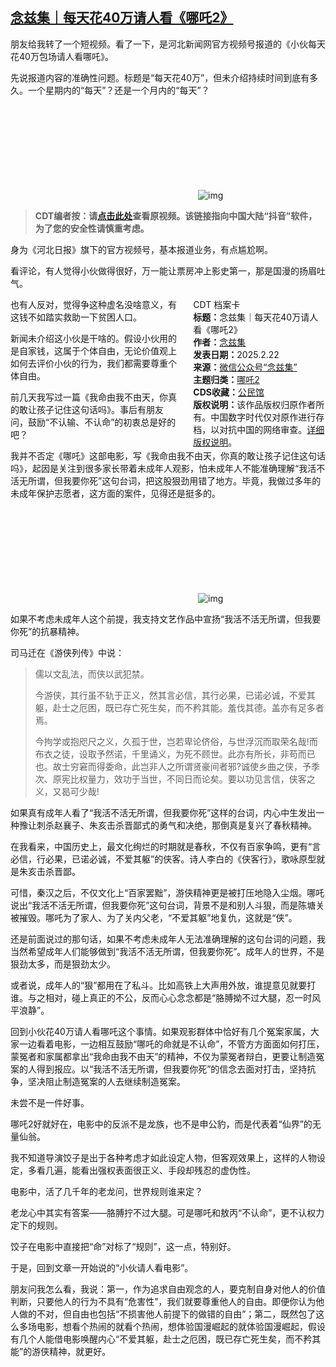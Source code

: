 <!--1740213266000-->
[念兹集｜每天花40万请人看《哪吒2》](https://chinadigitaltimes.net/chinese/716022.html)
------

<p>朋友给我转了一个短视频。看了一下，是河北新闻网官方视频号报道的《小伙每天花40万包场请人看哪吒》。</p><p>先说报道内容的准确性问题。标题是“每天花40万”，但未介绍持续时间到底有多久。一个星期内的“每天”？还是一个月内的“每天”？</p><p><img decoding="async" src="data:image/svg+xml,%3Csvg%20xmlns='http://www.w3.org/2000/svg'%20viewBox='0%200%200%200'%3E%3C/svg%3E" alt="img" data-lazy-src="https://chinadigitaltimes.net/chinese/files/2025/02/截屏2025-02-22-09.12.24.png"><noscript><img decoding="async" src="https://chinadigitaltimes.net/chinese/files/2025/02/截屏2025-02-22-09.12.24.png" alt="img"></noscript></p><blockquote><p><strong>CDT编者按：请<a href="https://www.douyin.com/video/7474028822329904418" title="点击此处">点击此处</a>查看原视频。该链接指向中国大陆“抖音”软件，为了您的安全性请慎重考虑。</strong></p></blockquote><p>身为《河北日报》旗下的官方视频号，基本报道业务，有点尴尬啊。</p><p>看评论，有人觉得小伙做得很好，万一能让票房冲上影史第一，那是国漫的扬眉吐气。</p><div style="width:42%;float:right;padding-left:20px"><div class="su-spoiler su-spoiler-style-fancy su-spoiler-icon-chevron-circle" data-scroll-offset="0" data-anchor-in-url="no"><div class="su-spoiler-title" tabindex="0" role="button"><span class="su-spoiler-icon"></span>CDT 档案卡</div><div class="su-spoiler-content su-u-clearfix su-u-trim"><strong>标题：</strong>念兹集｜每天花40万请人看《哪吒2》<br><strong>作者：</strong><a href="https://chinadigitaltimes.net/space/念兹集" target="_blank">念兹集</a><br><strong>发表日期：</strong>2025.2.22<br><strong>来源：</strong><a href="https://web.archive.org/web/20250222081936/https://mp.weixin.qq.com/s/ULN0SYqy_ozZyqLTp2BR1A" target="_blank">微信公众号“念兹集”</a><br><strong>主题归类：</strong><a href="https://chinadigitaltimes.net/space/哪吒2" target="_blank">哪吒2</a><br><strong>CDS收藏：</strong><a href="https://chinadigitaltimes.net/space/%E5%85%AC%E6%B0%91%E9%A6%86" target="_blank" rel="noopener">公民馆</a><br><strong>版权说明：</strong>该作品版权归原作者所有。中国数字时代仅对原作进行存档，以对抗中国的网络审查。<a href="https://chinadigitaltimes.net/chinese/copyright">详细版权说明</a>。</div></div></div><p>也有人反对，觉得争这种虚名没啥意义，有这钱不如踏实救助一下贫困人口。</p><p>新闻未介绍这小伙是干啥的。假设小伙用的是自家钱，这属于个体自由，无论价值观上如何去评价小伙的行为，我们都需要尊重个体自由。</p><p>前几天我写过一篇《我命由我不由天，你真的敢让孩子记住这句话吗》。事后有朋友问，鼓励“不认输、不认命”的初衷总是好的吧？</p><p>我并不否定《哪吒》这部电影，写《我命由我不由天，你真的敢让孩子记住这句话吗》，起因是关注到很多家长带着未成年人观影，怕未成年人不能准确理解“我活不活无所谓，但我要你死”这句台词，把这股狠劲用错了地方。毕竟，我做过多年的未成年保护志愿者，这方面的案件，见得还是挺多的。</p><p><img decoding="async" src="data:image/svg+xml,%3Csvg%20xmlns='http://www.w3.org/2000/svg'%20viewBox='0%200%200%200'%3E%3C/svg%3E" alt="img" data-lazy-src="https://chinadigitaltimes.net/chinese/files/2025/02/post-716022-67b9897631b16."><noscript><img decoding="async" src="https://chinadigitaltimes.net/chinese/files/2025/02/post-716022-67b9897631b16." alt="img"></noscript></p><p>如果不考虑未成年人这个前提，我支持文艺作品中宣扬“我活不活无所谓，但我要你死”的抗暴精神。</p><p>司马迁在《游侠列传》中说：</p><blockquote><p>儒以文乱法，而侠以武犯禁。</p><p>今游侠，其行虽不轨于正义，然其言必信，其行必果，已诺必诚，不爱其躯，赴士之厄困，既已存亡死生矣，而不矜其能。羞伐其德。盖亦有足多者焉。</p><p>今拘学或抱咫尺之义，久孤于世，岂若卑论侪俗，与世浮沉而取荣名哉!而布衣之徒，设取予然诺，千里诵义，为死不顾世。此亦有所长，非苟而已也。故士穷窘而得委命，此岂非人之所谓贤豪间者邪?诚使乡曲之侠，予季次、原宪比权量力，效功于当世，不同日而论矣。要以功见言信，侠客之义，又曷可少哉!</p></blockquote><p>如果真有成年人看了“我活不活无所谓，但我要你死”这样的台词，内心中生发出一种豫让刺杀赵襄子、朱亥击杀晋鄙式的勇气和决绝，那倒真是复兴了春秋精神。</p><p>在我看来，中国历史上，最文化绚烂的时期就是春秋，不仅有百家争鸣，更有“言必信，行必果，已诺必诚，不爱其躯”的侠客。诗人李白的《侠客行》，歌咏原型就是朱亥击杀晋鄙。</p><p>可惜，秦汉之后，不仅文化上“百家罢黜”，游侠精神更是被打压地隐入尘烟。哪吒说出“我活不活无所谓，但我要你死”这句台词，背景不是和别人斗狠，而是陈塘关被摧毁。哪吒为了家人、为了关内父老，“不爱其躯”地复仇，这就是“侠”。</p><p>还是前面说过的那句话，如果不考虑未成年人无法准确理解的这句台词的问题，我当然希望成年人们能够做到“我活不活无所谓，但我要你死”。成年人的世界，不是狠劲太多，而是狠劲太少。</p><p>或者说，成年人的“狠”都用在了私斗。比如高铁上大声用外放，谁提意见就要打谁。与之相对，碰上真正的不公，反而心心念念都是“胳膊拗不过大腿，忍一时风平浪静”。</p><p>回到小伙花40万请人看哪吒这个事情。如果观影群体中恰好有几个冤案家属，大家一边看着电影，一边相互鼓励“哪吒的命就是不认命”，不管方方面面如何打压，蒙冤者和家属都拿出“我命由我不由天”的精神，不仅为蒙冤者辩白，更要让制造冤案的人得到报应。以“我活不活无所谓，但我要你死”的信念去面对打击，坚持抗争，坚决阻止制造冤案的人去继续制造冤案。</p><p>未尝不是一件好事。</p><p>哪吒2好就好在，电影中的反派不是龙族，也不是申公豹，而是代表着“仙界”的无量仙翁。</p><p>我不知道导演饺子是出于各种考虑才如此设定人物，但客观效果上，这样的人物设定，多看几遍，能看出强权表面很正义、手段却残忍的虚伪性。</p><p>电影中，活了几千年的老龙问，世界规则谁来定？</p><p>老龙心中其实有答案——胳膊拧不过大腿。可是哪吒和敖丙“不认命”，更不认权力定下的规则。</p><p>饺子在电影中直接把“命”对标了“规则”，这一点，特别好。</p><p>于是，回到文章一开始说的“小伙请人看电影”。</p><p>朋友问我怎么看，我说：第一，作为追求自由观念的人，要克制自身对他人的价值判断，只要他人的行为不具有“危害性”，我们就要尊重他人的自由。即便你认为他人做的不对，但自由也包括“不损害他人前提下的做错的自由”；第二，既然包了这么多场电影，想看个热闹的就看个热闹，想体验国漫崛起的就体验国漫崛起，假设有几个人能借电影唤醒内心“不爱其躯，赴士之厄困，既已存亡死生矣，而不矜其能”的游侠精神，就更好。</p><div class="addtoany_share_save_container addtoany_content addtoany_content_bottom"><div class="a2a_kit a2a_kit_size_32 addtoany_list" data-a2a-url="https://chinadigitaltimes.net/chinese/716022.html" data-a2a-title="念兹集｜每天花40万请人看《哪吒2》"><a class="a2a_button_facebook" href="https://www.addtoany.com/add_to/facebook?linkurl=https%3A%2F%2Fchinadigitaltimes.net%2Fchinese%2F716022.html&amp;linkname=%E5%BF%B5%E5%85%B9%E9%9B%86%EF%BD%9C%E6%AF%8F%E5%A4%A9%E8%8A%B140%E4%B8%87%E8%AF%B7%E4%BA%BA%E7%9C%8B%E3%80%8A%E5%93%AA%E5%90%922%E3%80%8B" title="Facebook" rel="nofollow noopener" target="_blank"></a><a class="a2a_button_twitter" href="https://www.addtoany.com/add_to/twitter?linkurl=https%3A%2F%2Fchinadigitaltimes.net%2Fchinese%2F716022.html&amp;linkname=%E5%BF%B5%E5%85%B9%E9%9B%86%EF%BD%9C%E6%AF%8F%E5%A4%A9%E8%8A%B140%E4%B8%87%E8%AF%B7%E4%BA%BA%E7%9C%8B%E3%80%8A%E5%93%AA%E5%90%922%E3%80%8B" title="Twitter" rel="nofollow noopener" target="_blank"></a><a class="a2a_button_telegram" href="https://www.addtoany.com/add_to/telegram?linkurl=https%3A%2F%2Fchinadigitaltimes.net%2Fchinese%2F716022.html&amp;linkname=%E5%BF%B5%E5%85%B9%E9%9B%86%EF%BD%9C%E6%AF%8F%E5%A4%A9%E8%8A%B140%E4%B8%87%E8%AF%B7%E4%BA%BA%E7%9C%8B%E3%80%8A%E5%93%AA%E5%90%922%E3%80%8B" title="Telegram" rel="nofollow noopener" target="_blank"></a><a class="a2a_button_reddit" href="https://www.addtoany.com/add_to/reddit?linkurl=https%3A%2F%2Fchinadigitaltimes.net%2Fchinese%2F716022.html&amp;linkname=%E5%BF%B5%E5%85%B9%E9%9B%86%EF%BD%9C%E6%AF%8F%E5%A4%A9%E8%8A%B140%E4%B8%87%E8%AF%B7%E4%BA%BA%E7%9C%8B%E3%80%8A%E5%93%AA%E5%90%922%E3%80%8B" title="Reddit" rel="nofollow noopener" target="_blank"></a><a class="a2a_button_whatsapp" href="https://www.addtoany.com/add_to/whatsapp?linkurl=https%3A%2F%2Fchinadigitaltimes.net%2Fchinese%2F716022.html&amp;linkname=%E5%BF%B5%E5%85%B9%E9%9B%86%EF%BD%9C%E6%AF%8F%E5%A4%A9%E8%8A%B140%E4%B8%87%E8%AF%B7%E4%BA%BA%E7%9C%8B%E3%80%8A%E5%93%AA%E5%90%922%E3%80%8B" title="WhatsApp" rel="nofollow noopener" target="_blank"></a><a class="a2a_button_email" href="https://www.addtoany.com/add_to/email?linkurl=https%3A%2F%2Fchinadigitaltimes.net%2Fchinese%2F716022.html&amp;linkname=%E5%BF%B5%E5%85%B9%E9%9B%86%EF%BD%9C%E6%AF%8F%E5%A4%A9%E8%8A%B140%E4%B8%87%E8%AF%B7%E4%BA%BA%E7%9C%8B%E3%80%8A%E5%93%AA%E5%90%922%E3%80%8B" title="Email" rel="nofollow noopener" target="_blank"></a><a class="a2a_button_copy_link" href="https://www.addtoany.com/add_to/copy_link?linkurl=https%3A%2F%2Fchinadigitaltimes.net%2Fchinese%2F716022.html&amp;linkname=%E5%BF%B5%E5%85%B9%E9%9B%86%EF%BD%9C%E6%AF%8F%E5%A4%A9%E8%8A%B140%E4%B8%87%E8%AF%B7%E4%BA%BA%E7%9C%8B%E3%80%8A%E5%93%AA%E5%90%922%E3%80%8B" title="Copy Link" rel="nofollow noopener" target="_blank"></a><a class="a2a_dd addtoany_share_save addtoany_share" href="https://www.addtoany.com/share"></a></div></div>
